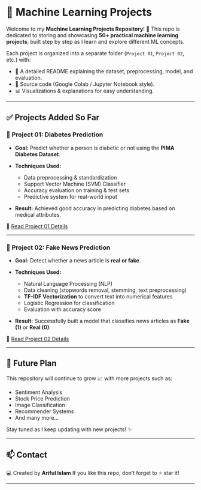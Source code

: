 # 🧠 Machine Learning Projects

Welcome to my **Machine Learning Projects Repository**! 🎯
This repo is dedicated to storing and showcasing **50+ practical machine learning projects**, built step by step as I learn and explore different ML concepts.

Each project is organized into a separate folder (`Project 01`, `Project 02`, etc.) with:

* 📌 A detailed README explaining the dataset, preprocessing, model, and evaluation.
* 📂 Source code (Google Colab / Jupyter Notebook style).
* 📊 Visualizations & explanations for easy understanding.

---

## ✅ Projects Added So Far

### 📂 **Project 01: Diabetes Prediction**

* **Goal:** Predict whether a person is diabetic or not using the **PIMA Diabetes Dataset**.
* **Techniques Used:**

  * Data preprocessing & standardization
  * Support Vector Machine (SVM) Classifier
  * Accuracy evaluation on training & test sets
  * Predictive system for real-world input
* **Result:** Achieved good accuracy in predicting diabetes based on medical attributes.

📍 [Read Project 01 Details](./Project01/README.md)

---

### 📂 **Project 02: Fake News Prediction**

* **Goal:** Detect whether a news article is **real or fake**.
* **Techniques Used:**

  * Natural Language Processing (NLP)
  * Data cleaning (stopwords removal, stemming, text preprocessing)
  * **TF-IDF Vectorization** to convert text into numerical features
  * Logistic Regression for classification
  * Evaluation with accuracy score
* **Result:** Successfully built a model that classifies news articles as **Fake (1)** or **Real (0)**.

📍 [Read Project 02 Details](./Project02/README.md)

---

## 🚀 Future Plan

This repository will continue to grow 📈 with more projects such as:

* Sentiment Analysis
* Stock Price Prediction
* Image Classification
* Recommender Systems
* And many more...

Stay tuned as I keep updating with new projects! ✨

---

## 📫 Contact

💻 Created by **Ariful Islam**
If you like this repo, don’t forget to ⭐ star it!

---
